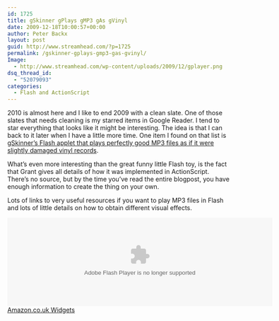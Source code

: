 ```yaml
---
id: 1725
title: gSkinner gPlays gMP3 gAs gVinyl
date: 2009-12-18T10:00:57+00:00
author: Peter Backx
layout: post
guid: http://www.streamhead.com/?p=1725
permalink: /gskinner-gplays-gmp3-gas-gvinyl/
Image:
  - http://www.streamhead.com/wp-content/uploads/2009/12/gplayer.png
dsq_thread_id:
  - "52079093"
categories:
  - Flash and ActionScript
---
```

2010 is almost here and I like to end 2009 with a clean slate. One of those slates that needs cleaning is my starred items in Google Reader. I tend to star everything that looks like it might be interesting. The idea is that I can back to it later when I have a little more time. One item I found on that list is <a title="gBlog: Playing Records with ActionScript" href="http://www.gskinner.com/blog/archives/2009/11/playing_records.html" target="_blank">gSkinner&#8217;s Flash applet that plays perfectly good MP3 files as if it were slightly damaged vinyl records</a>.

What&#8217;s even more interesting than the great funny little Flash toy, is the fact that Grant gives all details of how it was implemented in ActionScript. There&#8217;s no source, but by the time you&#8217;ve read the entire blogpost, you have enough information to create the thing on your own.

Lots of links to very useful resources if you want to play MP3 files in Flash and lots of little details on how to obtain different visual effects.

<OBJECT classid="clsid:D27CDB6E-AE6D-11cf-96B8-444553540000" codebase="http://fpdownload.macromedia.com/get/flashplayer/current/swflash.cab" id="Player_852ef3f5-256f-4754-9e0c-0696cf6cd2c1"  WIDTH="600px" HEIGHT="200px">
  <PARAM NAME="movie" VALUE="http://ws.amazon.co.uk/widgets/q?ServiceVersion=20070822&#038;MarketPlace=GB&#038;ID=V20070822%2FGB%2Fwatje-21%2F8010%2F852ef3f5-256f-4754-9e0c-0696cf6cd2c1&#038;Operation=GetDisplayTemplate" />
  
  <PARAM NAME="quality" VALUE="high" />
  
  <PARAM NAME="bgcolor" VALUE="#FFFFFF" />
  
  <PARAM NAME="allowscriptaccess" VALUE="always" />
  
  <embed src="http://ws.amazon.co.uk/widgets/q?ServiceVersion=20070822&#038;MarketPlace=GB&#038;ID=V20070822%2FGB%2Fwatje-21%2F8010%2F852ef3f5-256f-4754-9e0c-0696cf6cd2c1&#038;Operation=GetDisplayTemplate" id="Player_852ef3f5-256f-4754-9e0c-0696cf6cd2c1" quality="high" bgcolor="#ffffff" name="Player_852ef3f5-256f-4754-9e0c-0696cf6cd2c1" allowscriptaccess="always"  type="application/x-shockwave-flash" align="middle" height="200px" width="600px">
  </embed>
</OBJECT>

<NOSCRIPT>
  <A HREF="http://ws.amazon.co.uk/widgets/q?ServiceVersion=20070822&#038;MarketPlace=GB&#038;ID=V20070822%2FGB%2Fwatje-21%2F8010%2F852ef3f5-256f-4754-9e0c-0696cf6cd2c1&#038;Operation=NoScript">Amazon.co.uk Widgets</A>
</NOSCRIPT>

<!-- AddThis Advanced Settings generic via filter on the_content -->

<!-- AddThis Share Buttons generic via filter on the_content -->